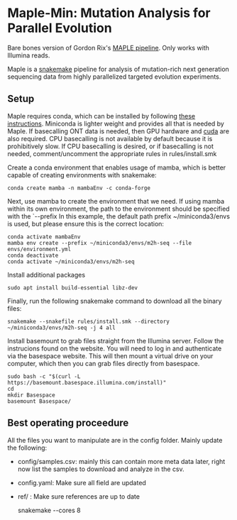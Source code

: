 # Maple-Min: Mutation Analysis for Parallel Evolution

Bare bones version of Gordon Rix's [MAPLE pipeline](https://github.com/gordonrix/maple). Only works with Illumina reads.

Maple is a [snakemake](https://snakemake.readthedocs.io/en/stable/index.html) pipeline for analysis of
mutation-rich next generation sequencing data from highly parallelized targeted evolution experiments.

## Setup

Maple requires conda, which can be installed by following [these instructions](https://docs.conda.io/projects/conda/en/latest/user-guide/install/).
Miniconda is lighter weight and provides all that is needed by Maple. If basecalling ONT data is needed,
then GPU hardware and [cuda](https://docs.nvidia.com/cuda/) are also required. CPU basecalling is not available
by default because it is prohibitively slow. If CPU basecalling is desired, or if basecalling is not needed,
comment/uncomment the appropriate rules in rules/install.smk



Create a conda environment that enables usage of mamba, which is better capable of creating environments
with snakemake:

    conda create mamba -n mambaEnv -c conda-forge


Next, use mamba to create the environment that we need. If using mamba within its own environment, the path to the environment should
be specified with the `--prefix In this example, the default path prefix ~/miniconda3/envs is used, but please ensure this is the correct location:

    conda activate mambaEnv
    mamba env create --prefix ~/miniconda3/envs/m2h-seq --file envs/environment.yml
    conda deactivate
    conda activate ~/miniconda3/envs/m2h-seq


Install additional packages

    sudo apt install build-essential libz-dev

Finally, run the following snakemake command to download all the binary files:

    snakemake --snakefile rules/install.smk --directory ~/miniconda3/envs/m2h-seq -j 4 all

Install basemount to grab files straight from the Illumina server. Follow the instrucions found on the website. You will need to log in and authenticate via the basespace website. This will then mount a virtual drive on your computer, which then you can grab files directly from basespace.

    sudo bash -c "$(curl -L https://basemount.basespace.illumina.com/install)"
    cd
    mkdir Basespace
    basemount Basespace/


## Best operating proceedure

All the files you want to manipulate are in the config folder. Mainly update the following:
- config/samples.csv: mainly this can contain more meta data later, right now list the samples to download and analyze in the csv.
- config.yaml: Make sure all field are updated
- ref/ : Make sure references are up to date

    snakemake --cores 8

